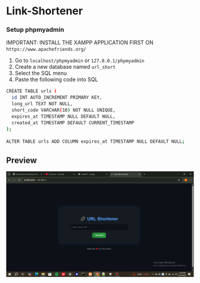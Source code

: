 # Link-Shortener
### Setup phpmyadmin
IMPORTANT: INSTALL THE XAMPP APPLICATION FIRST ON `https://www.apachefriends.org/`

1. Go to `localhost/phpmyadmin` or `127.0.0.1/phpmyadmin`
2. Create a new database named `url_short`
3. Select the SQL menu
4. Paste the following code into SQL
```bash
CREATE TABLE urls (
  id INT AUTO_INCREMENT PRIMARY KEY,
  long_url TEXT NOT NULL,
  short_code VARCHAR(10) NOT NULL UNIQUE,
  expires_at TIMESTAMP NULL DEFAULT NULL,
  created_at TIMESTAMP DEFAULT CURRENT_TIMESTAMP
);

ALTER TABLE urls ADD COLUMN expires_at TIMESTAMP NULL DEFAULT NULL;
```

## Preview
![Preview](asset/preview.jpg)
